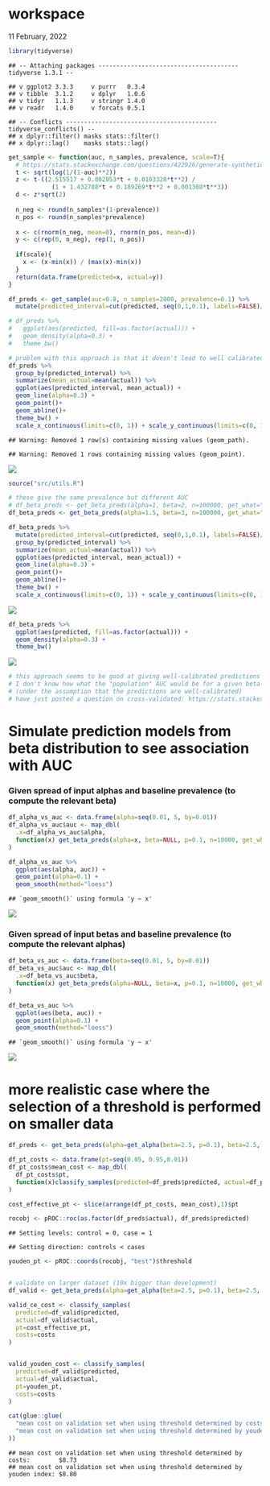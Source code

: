 workspace
================
11 February, 2022

``` r
library(tidyverse)
```

    ## -- Attaching packages --------------------------------------- tidyverse 1.3.1 --

    ## v ggplot2 3.3.3     v purrr   0.3.4
    ## v tibble  3.1.2     v dplyr   1.0.6
    ## v tidyr   1.1.3     v stringr 1.4.0
    ## v readr   1.4.0     v forcats 0.5.1

    ## -- Conflicts ------------------------------------------ tidyverse_conflicts() --
    ## x dplyr::filter() masks stats::filter()
    ## x dplyr::lag()    masks stats::lag()

``` r
get_sample <- function(auc, n_samples, prevalence, scale=T){
  # https://stats.stackexchange.com/questions/422926/generate-synthetic-data-given-auc
  t <- sqrt(log(1/(1-auc)**2))
  z <- t-((2.515517 + 0.802853*t + 0.0103328*t**2) / 
            (1 + 1.432788*t + 0.189269*t**2 + 0.001308*t**3))
  d <- z*sqrt(2)
  
  n_neg <- round(n_samples*(1-prevalence))
  n_pos <- round(n_samples*prevalence)
  
  x <- c(rnorm(n_neg, mean=0), rnorm(n_pos, mean=d))
  y <- c(rep(0, n_neg), rep(1, n_pos))
  
  if(scale){
    x <- (x-min(x)) / (max(x)-min(x))
  }
  return(data.frame(predicted=x, actual=y))
}

df_preds <- get_sample(auc=0.8, n_samples=2000, prevalence=0.1) %>%
  mutate(predicted_interval=cut(predicted, seq(0,1,0.1), labels=FALSE)/10-0.05)

# df_preds %>%
#   ggplot(aes(predicted, fill=as.factor(actual))) +
#   geom_density(alpha=0.3) +
#   theme_bw()

# problem with this approach is that it doesn't lead to well calibrated predictions
df_preds %>%
  group_by(predicted_interval) %>%
  summarize(mean_actual=mean(actual)) %>%
  ggplot(aes(predicted_interval, mean_actual)) +
  geom_line(alpha=0.3) +
  geom_point()+
  geom_abline()+
  theme_bw() +
  scale_x_continuous(limits=c(0, 1)) + scale_y_continuous(limits=c(0, 1))
```

    ## Warning: Removed 1 row(s) containing missing values (geom_path).

    ## Warning: Removed 1 rows containing missing values (geom_point).

![](workspace_files/figure-gfm/unnamed-chunk-1-1.png)<!-- -->

``` r
source("src/utils.R")

# these give the same prevalence but different AUC
# df_beta_preds <- get_beta_preds(alpha=1, beta=2, n=100000, get_what="preds")$preds
df_beta_preds <- get_beta_preds(alpha=1.5, beta=3, n=100000, get_what="preds")$preds

df_beta_preds %>%
  mutate(predicted_interval=cut(predicted, seq(0,1,0.1), labels=FALSE)/10-0.05)%>%
  group_by(predicted_interval) %>%
  summarize(mean_actual=mean(actual)) %>%
  ggplot(aes(predicted_interval, mean_actual)) +
  geom_line(alpha=0.3) +
  geom_point()+
  geom_abline()+
  theme_bw() +
  scale_x_continuous(limits=c(0, 1)) + scale_y_continuous(limits=c(0, 1))
```

![](workspace_files/figure-gfm/unnamed-chunk-2-1.png)<!-- -->

``` r
df_beta_preds %>%
  ggplot(aes(predicted, fill=as.factor(actual))) +
  geom_density(alpha=0.3) +
  theme_bw()
```

![](workspace_files/figure-gfm/unnamed-chunk-2-2.png)<!-- -->

``` r
# this approach seems to be good at giving well-calibrated predictions but
# I don't know how what the "population" AUC would be for a given beta-distribution
# (under the assumption that the predictions are well-calibrated)
# have just posted a question on cross-validated: https://stats.stackexchange.com/questions/562000/how-to-simulate-a-calibrated-prediction-model-given-prevalence-and-auc
```

# Simulate prediction models from beta distribution to see association with AUC

### Given spread of input alphas and baseline prevalence (to compute the relevant beta)

``` r
df_alpha_vs_auc <- data.frame(alpha=seq(0.01, 5, by=0.01))
df_alpha_vs_auc$auc <- map_dbl(
  .x=df_alpha_vs_auc$alpha, 
  function(x) get_beta_preds(alpha=x, beta=NULL, p=0.1, n=10000, get_what="auc")$auc
)

df_alpha_vs_auc %>%
  ggplot(aes(alpha, auc)) + 
  geom_point(alpha=0.1) + 
  geom_smooth(method="loess")
```

    ## `geom_smooth()` using formula 'y ~ x'

![](workspace_files/figure-gfm/unnamed-chunk-3-1.png)<!-- -->

### Given spread of input betas and baseline prevalence (to compute the relevant alphas)

``` r
df_beta_vs_auc <- data.frame(beta=seq(0.01, 5, by=0.01))
df_beta_vs_auc$auc <- map_dbl(
  .x=df_beta_vs_auc$beta, 
  function(x) get_beta_preds(alpha=NULL, beta=x, p=0.1, n=10000, get_what="auc")$auc
)

df_beta_vs_auc %>%
  ggplot(aes(beta, auc)) + 
  geom_point(alpha=0.1) +
  geom_smooth(method="loess")
```

    ## `geom_smooth()` using formula 'y ~ x'

![](workspace_files/figure-gfm/unnamed-chunk-4-1.png)<!-- -->

# more realistic case where the selection of a threshold is performed on smaller data

``` r
df_preds <- get_beta_preds(alpha=get_alpha(beta=2.5, p=0.1), beta=2.5, p=0.1, n=1000, get_what="preds")$preds

df_pt_costs <- data.frame(pt=seq(0.05, 0.95,0.01))
df_pt_costs$mean_cost <- map_dbl(
  df_pt_costs$pt, 
  function(x)classify_samples(predicted=df_preds$predicted, actual=df_preds$actual, pt=x, costs=costs)
)

cost_effective_pt <- slice(arrange(df_pt_costs, mean_cost),1)$pt

rocobj <- pROC::roc(as.factor(df_preds$actual), df_preds$predicted)
```

    ## Setting levels: control = 0, case = 1

    ## Setting direction: controls < cases

``` r
youden_pt <- pROC::coords(rocobj, "best")$threshold


# validate on larger dataset (10x bigger than development)
df_valid <- get_beta_preds(alpha=get_alpha(beta=2.5, p=0.1), beta=2.5, p=0.1, n=10000, get_what="preds")$preds

valid_ce_cost <- classify_samples(
  predicted=df_valid$predicted, 
  actual=df_valid$actual, 
  pt=cost_effective_pt, 
  costs=costs
)


valid_youden_cost <- classify_samples(
  predicted=df_valid$predicted, 
  actual=df_valid$actual, 
  pt=youden_pt, 
  costs=costs
)

cat(glue::glue(
  "mean cost on validation set when using threshold determined by costs:        {scales::dollar_format()(valid_ce_cost)}\n",
  "mean cost on validation set when using threshold determined by youden index: {scales::dollar_format()(valid_youden_cost)}",
))
```

    ## mean cost on validation set when using threshold determined by costs:        $8.73
    ## mean cost on validation set when using threshold determined by youden index: $8.80
